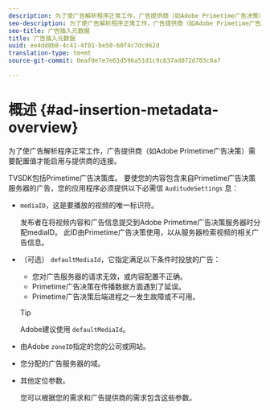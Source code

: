 ```yaml
---
description: 为了使广告解析程序正常工作，广告提供商（如Adobe Primetime广告决策）需要配置值才能启用与提供商的连接。
seo-description: 为了使广告解析程序正常工作，广告提供商（如Adobe Primetime广告决策）需要配置值才能启用与提供商的连接。
seo-title: 广告插入元数据
title: 广告插入元数据
uuid: ee4dd8b8-4c41-4f01-be50-60f4c7dc962d
translation-type: tm+mt
source-git-commit: 0eaf0e7e7e61d596a51d1c9c837ad072d703c6a7

---
```



# 概述 {#ad-insertion-metadata-overview}

为了使广告解析程序正常工作，广告提供商（如Adobe Primetime广告决策）需要配置值才能启用与提供商的连接。

TVSDK包括Primetime广告决策库。 要使您的内容包含来自Primetime广告决策服务器的广告，您的应用程序必须提供以下必需信 `AuditudeSettings` 息：

* `mediaID`，这是要播放的视频的唯一标识符。

   发布者在将视频内容和广告信息提交到Adobe Primetime广告决策服务器时分配mediaID。 此ID由Primetime广告决策使用，以从服务器检索视频的相关广告信息。

* （可选） `defaultMediaId`，它指定满足以下条件时投放的广告：

   * 您对广告服务器的请求无效，或内容配置不正确。
   * Primetime广告决策在传播数据方面遇到了延误。
   * Primetime广告决策后端进程之一发生故障或不可用。
   >[!TIP]
   >
   >Adobe建议使用 `defaultMediaId`。

* 由Adobe `zoneID`指定的您的公司或网站。
* 您分配的广告服务器的域。
* 其他定位参数。

   您可以根据您的需求和广告提供商的需求包含这些参数。